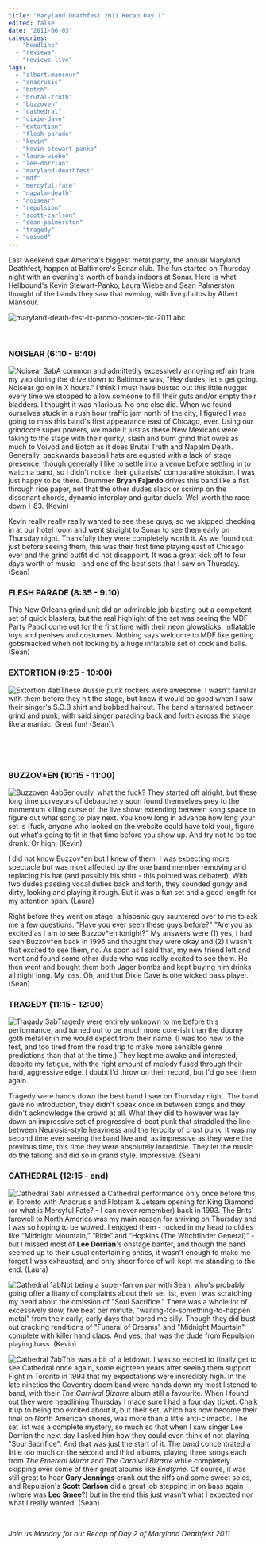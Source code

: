 ```yaml
---
title: "Maryland Deathfest 2011 Recap Day 1"
edited: false
date: "2011-06-03"
categories:
  - "headline"
  - "reviews"
  - "reviews-live"
tags:
  - "albert-mansour"
  - "anacrusis"
  - "botch"
  - "brutal-truth"
  - "buzzoven"
  - "cathedral"
  - "dixie-dave"
  - "extortion"
  - "flesh-parade"
  - "kevin"
  - "kevin-stewart-panko"
  - "laura-wiebe"
  - "lee-dorrian"
  - "maryland-deathfest"
  - "mdf"
  - "mercyful-fate"
  - "napalm-death"
  - "noisear"
  - "repulsion"
  - "scott-carlson"
  - "sean-palmerston"
  - "tragedy"
  - "voivod"
---
```


Last weekend saw America's biggest metal party, the annual Maryland Deathfest, happen at Baltimore's Sonar club. The fun started on Thursday night with an evening's worth of bands indoors at Sonar. Here is what Hellbound's Kevin Stewart-Panko, Laura Wiebe and Sean Palmerston thought of the bands they saw that evening, with live photos by Albert Mansour.

![](http://www.hellbound.ca/wp-content/uploads/2011/06/maryland-death-fest-ix-promo-poster-pic-2011-abc-290x436.jpg "maryland-death-fest-ix-promo-poster-pic-2011 abc")

 

### NOISEAR (6:10 - 6:40)

![](http://www.hellbound.ca/wp-content/uploads/2011/06/Noisear-3ab-290x192.jpg "Noisear 3ab")A common and admittedly excessively annoying refrain from my yap during the drive down to Baltimore was, "Hey dudes, let's get going. Noisear go on in X hours." I think I must have busted out this little nugget every time we stopped to allow someone to fill their guts and/or empty their bladders. I thought it was hilarious. No one else did. When we found ourselves stuck in a rush hour traffic jam north of the city, I figured I was going to miss this band's first appearance east of Chicago, ever. Using our grindcore super powers, we made it just as these New Mexicans were taking to the stage with their quirky, slash and burn grind that owes as much to Voivod and Botch as it does Brutal Truth and Napalm Death. Generally, backwards baseball hats are equated with a lack of stage presence, though generally I like to settle into a venue before settling in to watch a band, so I didn't notice their guitarists' comparative stoicism. I was just happy to be there. Drummer **Bryan Fajardo** drives this band like a fist through rice paper, not that the other dudes slack or scrimp on the dissonant chords, dynamic interplay and guitar duels. Well worth the race down I-83. (Kevin)

Kevin really really really wanted to see these guys, so we skipped checking in at our hotel room and went straight to Sonar to see them early on Thursday night. Thankfully they were completely worth it. As we found out just before seeing them, this was their first time playing east of Chicago ever and the grind outfit did not disappoint. It was a great kick off to four days worth of music - and one of the best sets that I saw on Thursday. (Sean)

### FLESH PARADE (8:35 - 9:10)

This New Orleans grind unit did an admirable job blasting out a competent set of quick blasters, but the real highlight of the set was seeing the MDF Party Patrol come out for the first time with their neon glowsticks, inflatable toys and penises and costumes. Nothing says welcome to MDF like getting gobsmacked when not looking by a huge inflatable set of cock and balls. (Sean)

### EXTORTION (9:25 - 10:00)

![](http://www.hellbound.ca/wp-content/uploads/2011/06/Extortion-4ab-290x192.jpg "Extortion 4ab")These Aussie punk rockers were awesome. I wasn't familiar with them before they hit the stage, but knew it would be good when I saw their singer's S.O.B shirt and bobbed haircut. The band alternated between grind and punk, with said singer parading back and forth across the stage like a maniac. Great fun! (Sean)\\

 

 

### BUZZOV\*EN (10:15 - 11:00)

![](http://www.hellbound.ca/wp-content/uploads/2011/06/Buzzoven-4ab-290x436.jpg "Buzzoven 4ab")Seriously, what the fuck? They started off alright, but these long time purveyors of debauchery soon found themselves prey to the momentum killing curse of the live show: extending between song space to figure out what song to play next. You know long in advance how long your set is (fuck, anyone who looked on the website could have told you), figure out what's going to fit in that time before you show up. And try not to be too drunk. Or high. (Kevin)

I did not know Buzzov\*en but I knew of them. I was expecting more spectacle but was most affected by the one band member removing and replacing his hat (and possibly his shirt - this pointed was debated). With two dudes passing vocal duties back and forth, they sounded gungy and dirty, looking and playing it rough. But it was a fun set and a good length for my attention span. (Laura)

Right before they went on stage, a hispanic guy sauntered over to me to ask me a few questions. "Have you ever seen these guys before?" "Are you as excited as I am to see Buzzov\*en tonight?" My answers were (1) yes, I had seen Buzzov\*en back in 1996 and thought they were okay and (2) I wasn't that excited to see them, no. As soon as I said that, my new friend left and went and found some other dude who was really excited to see them. He then went and bought them both Jager bombs and kept buying him drinks all night long. My loss. Oh, and that Dixie Dave is one wicked bass player. (Sean)

### TRAGEDY (11:15 - 12:00)

![](http://www.hellbound.ca/wp-content/uploads/2011/06/Tragady-3ab-290x192.jpg "Tragady 3ab")Tragedy were entirely unknown to me before this performance, and turned out to be much more core-ish than the doomy goth metaller in me would expect from their name. (I was too new to the fest, and too tired from the road trip to make more sensible genre predictions than that at the time.) They kept me awake and interested, despite my fatigue, with the right amount of melody fused through their hard, aggressive edge. I doubt I'd throw on their record, but I'd go see them again.

Tragedy were hands down the best band I saw on Thursday night. The band gave no introduction, they didn't speak once in between songs and they didn't acknowledge the crowd at all. What they did to however was lay down an impressive set of progressive d-beat punk that straddled the line between Neurosis-style heaviness and the ferocity of crust punk. It was my second time ever seeing the band live and, as impressive as they were the previous time, this time they were absolutely incredible. They let the music do the talking and did so in grand style. Impressive. (Sean)

### CATHEDRAL (12:15 - end)

![](http://www.hellbound.ca/wp-content/uploads/2011/06/Cathedral-3ab-290x192.jpg "Cathedral 3ab")I witnessed a Cathedral performance only once before this, in Toronto with Anacrusis and Flotsam & Jetsam opening for King Diamond (or what is Mercyful Fate? - I can never remember) back in 1993. The Brits' farewell to North America was my main reason for arriving on Thursday and I was so hoping to be wowed. I enjoyed them - rocked in my head to oldies like “Midnight Mountain,” “Ride” and “Hopkins (The Witchfinder General)” - but I missed most of **Lee Dorrian**'s onstage banter, and though the band seemed up to their usual entertaining antics, it wasn't enough to make me forget I was exhausted, and only sheer force of will kept me standing to the end. (Laura)

![](http://www.hellbound.ca/wp-content/uploads/2011/06/Cathedral-1ab-290x192.jpg "Cathedral 1ab")Not being a super-fan on par with Sean, who's probably going offer a litany of complaints about their set list, even I was scratching my head about the omission of "Soul Sacrifice." There was a whole lot of excessively slow, five beat per minute, "waiting-for-something-to-happen metal" from their early, early days that bored me silly. Though they did bust out cracking renditions of "Funeral of Dreams" and "Midnight Mountain" complete with killer hand claps. And yes, that was the dude from Repulsion playing bass. (Kevin)

![](http://www.hellbound.ca/wp-content/uploads/2011/06/Cathedral-7ab-290x436.jpg "Cathedral 7ab")This was a bit of a letdown. I was so excited to finally get to see Cathedral once again, some eighteen years after seeing them support Fight in Toronto in 1993 that my expectations were incredibly high. In the late nineties the Coventry doom band were hands down my most listened to band, with their _The Carnival Bizarre_ album still a favourite. When I found out they were headlining Thursday I made sure I had a four day ticket. Chalk it up to being too excited about it, but their set, which has now become their final on North American shores, was more than a little anti-climactic. The set list was a complete mystery, so much so that when I saw singer Lee Dorrian the next day I asked him how they could even think of not playing "Soul Sacrifice". And that was just the start of it. The band concentrated a little too much on the second and third albums, playing three songs each from _The Ethereal Mirror_ and _The Carnival Bizarre_ while completely skipping over some of their great albums like _Endtyme_. Of course, it was still great to hear **Gary Jennings** crank out the riffs and some sweet solos, and Repulsion's **Scott Carlson** did a great job stepping in on bass again (where was **Leo Smee**?) but in the end this just wasn't what I expected nor what I really wanted. (Sean)

 

_Join us Monday for our Recap of Day 2 of Maryland Deathfest 2011_

